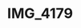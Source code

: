 ---
pid: '129'
layout: photos
title: IMG_4179
filename: IMG_4179.jpg
caption: 
previous_pid: '128'
next_pid: '130'
permalink: "/photos/129.html"
---